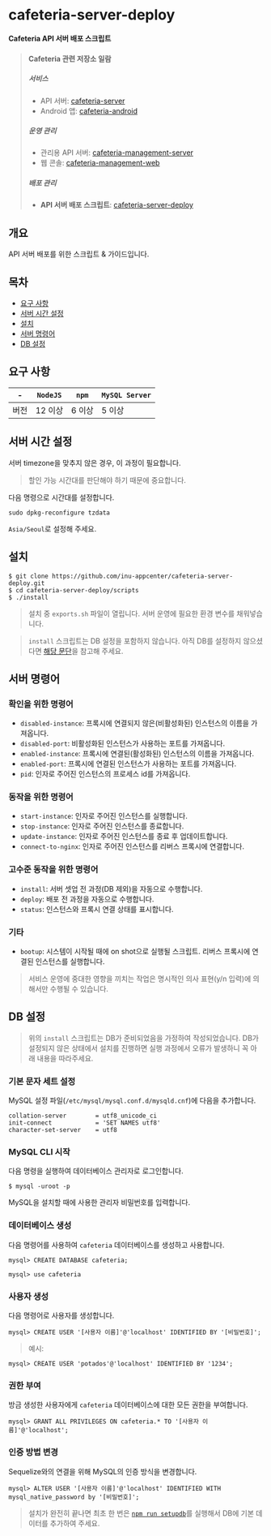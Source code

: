 # cafeteria-server-deploy

**Cafeteria API 서버 배포 스크립트**

> #### Cafeteria 관련 저장소 일람
>
> ##### 서비스
> - API 서버: [cafeteria-server](https://github.com/inu-appcenter/cafeteria-server)
> - Android 앱: [cafeteria-android](https://github.com/inu-appcenter/cafeteria-android)
>
> ##### 운영 관리
> - 관리용 API 서버: [cafeteria-management-server](https://github.com/inu-appcenter/cafeteria-management-server)
> - 웹 콘솔: [cafeteria-management-web](https://github.com/inu-appcenter/cafeteria-management-web)
>
> ##### 배포 관리
> - **API 서버 배포 스크립트**: [cafeteria-server-deploy](https://github.com/inu-appcenter/cafeteria-server-deploy)

## 개요

API 서버 배포를 위한 스크립트 & 가이드입니다.

## 목차

- [요구 사항](#요구-사항)    
- [서버 시간 설정](#서버-시간-설정)
- [설치](#설치)    
- [서버 명령어](#서버-명령어)
- [DB 설정](#DB-설정)

## 요구 사항

|-| `NodeJS` | `npm` | `MySQL Server` |
|-|-|-|-|
| 버전 | 12 이상 | 6 이상 | 5 이상 |

## 서버 시간 설정

서버 timezone을 맞추지 않은 경우, 이 과정이 필요합니다.

> 할인 가능 시간대를 판단해야 하기 때문에 중요합니다.

다음 명령으로 시간대를 설정합니다.

~~~
sudo dpkg-reconfigure tzdata
~~~

`Asia/Seoul`로 설정해 주세요.

## 설치

```
$ git clone https://github.com/inu-appcenter/cafeteria-server-deploy.git
$ cd cafeteria-server-deploy/scripts
$ ./install
```

> 설치 중 `exports.sh` 파일이 열립니다. 서버 운영에 필요한 환경 변수를 채워넣습니다.

> `install` 스크립트는 DB 설정을 포함하지 않습니다. 아직 DB를 설정하지 않으셨다면 [해당 문단](#DB-설정)을 참고해 주세요.

## 서버 명령어

### 확인을 위한 명령어

- `disabled-instance`: 프록시에 연결되지 않은(비활성화된) 인스턴스의 이름을 가져옵니다.
- `disabled-port`: 비활성화된 인스턴스가 사용하는 포트를 가져옵니다.
- `enabled-instance`: 프록시에 연결된(활성화된) 인스턴스의 이름을 가져옵니다.
- `enabled-port`: 프록시에 연결된 인스턴스가 사용하는 포트를 가져옵니다.
- `pid`: 인자로 주어진 인스턴스의 프로세스 id를 가져옵니다.

### 동작을 위한 명령어

- `start-instance`: 인자로 주어진 인스턴스를 실행합니다.
- `stop-instance`: 인자로 주어진 인스턴스를 종료합니다.
- `update-instance`: 인자로 주어진 인스턴스를 종료 후 업데이트합니다.
- `connect-to-nginx`: 인자로 주어진 인스턴스를 리버스 프록시에 연결합니다.

### 고수준 동작을 위한 명령어

- `install`: 서버 셋업 전 과정(DB 제외)을 자동으로 수행합니다.
- `deploy`: 배포 전 과정을 자동으로 수행합니다.
- `status`: 인스턴스와 프록시 연결 상태를 표시합니다.

### 기타

- `bootup`: 시스템이 시작될 때에 on shot으로 실행될 스크립트. 리버스 프록시에 연결된 인스턴스를 실행합니다.

> 서비스 운영에 중대한 영향을 끼치는 작업은 명시적인 의사 표현(y/n 입력)에 의해서만 수행될 수 있습니다.

## DB 설정

> 위의 `install` 스크립트는 DB가 준비되었음을 가정하여 작성되었습니다. DB가 설정되지 않은 상태에서 설치를 진행하면 실행 과정에서 오류가 발생하니 꼭 아래 내용을 따라주세요.

### 기본 문자 세트 설정

MySQL 설정 파일(`/etc/mysql/mysql.conf.d/mysqld.cnf`)에 다음을 추가합니다.

~~~
collation-server        = utf8_unicode_ci
init-connect            = 'SET NAMES utf8'
character-set-server    = utf8
~~~

### MySQL CLI 시작

다음 명령을 실행하여 데이터베이스 관리자로 로그인합니다.

~~~
$ mysql -uroot -p
~~~

MySQL을 설치할 때에 사용한 관리자 비밀번호를 입력합니다.

### 데이터베이스 생성

다음 명령어를 사용하여 `cafeteria` 데이터베이스를 생성하고 사용합니다.
~~~
mysql> CREATE DATABASE cafeteria;
~~~

~~~
mysql> use cafeteria
~~~

### 사용자 생성

다음 명령어로 사용자를 생성합니다.

~~~
mysql> CREATE USER '[사용자 이름]'@'localhost' IDENTIFIED BY '[비밀번호]';

~~~

> 예시:
~~~
mysql> CREATE USER 'potados'@'localhost' IDENTIFIED BY '1234';
~~~

### 권한 부여

방금 생성한 사용자에게 `cafeteria` 데이터베이스에 대한 모든 권한을 부여합니다.
~~~
mysql> GRANT ALL PRIVILEGES ON cafeteria.* TO '[사용자 이름]'@'localhost';
~~~

### 인증 방법 변경

Sequelize와의 연결을 위해 MySQL의 인증 방식을 변경합니다.

~~~
mysql> ALTER USER '[사용자 이름]'@'localhost' IDENTIFIED WITH mysql_native_password by '[비밀번호]';
~~~

> 설치가 완전히 끝나면 최초 한 번은 [`npm run setupdb`](https://github.com/inu-appcenter/cafeteria-server/blob/master/setup/setup-db.mjs)를 실행해서 DB에 기본 데이터를 추가하여 주세요.
